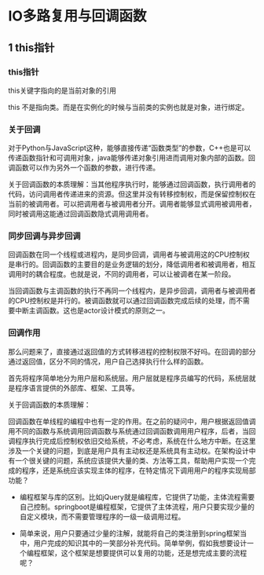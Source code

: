 # IO多路复用与回调函数

## 1 this指针
### this指针
this关键字指向的是当前对象的引用

this 不是指向类。而是在实例化的时候与当前类的实例也就是对象，进行绑定。

### 关于回调

对于Python与JavaScript这种，能够直接传递“函数类型”的参数，C++也是可以传递函数指针和可调用对象，java能够传递对象引用进而调用对象内部的函数。回调函数可以作为另外一个函数的参数，进行传递。



关于回调函数的本质理解：当其他程序执行时，能够通过回调函数，执行调用者的代码，访问调用者传递进来的资源。但这里并没有转移控制权，而是保留控制权在当前的被调用者。可以把调用者与被调用者分开。调用者能够显式调用被调用者，同时被调用这能通过回调函数隐式调用调用者。

### 同步回调与异步回调

回调函数在同一个线程或进程内，是同步回调，调用者与被调用这的CPU控制权是串行的。回调函数的主要目的是业务逻辑的划分，降低调用者和被调用者，相互调用时的耦合程度。也就是说，不同的调用者，可以让被调者在某一阶段。


当回调函数与主调函数的执行不再同一个线程内，是异步回调，调用者与被调用者的CPU控制权是并行的。被调函数就可以通过回调函数完成后续的处理，而不需要中断主调函数。这也是actor设计模式的原则之一。



### 回调作用

那么问题来了，直接通过返回值的方式转移进程的控制权限不好吗。在回调的部分通过返回值，区分不同的情况，用户自己选择执行什么样的函数。

首先将程序简单地分为用户层和系统层。用户层就是程序员编写的代码，系统层就是程序语言提供的外部库、框架、工具等。

关于回调函数的本质理解：

回调函数在单线程的编程中也有一定的作用。在之前的疑问中，用户根据返回值调用不同的函数与系统调用回调函数与系统通过回调函数调用用户程序，后者，当回调程序执行完成后控制权依旧交给系统，不必考虑，系统在什么地方中断。在这里涉及一个关键的问题，到底是用户具有主动权还是系统具有主动权。在架构设计中有一个很关键的问题，系统应该提供大量的类、方法等工具，帮助用户实现一个完成的程序，还是系统应该实现主体的程序，在特定情况下调用用户的程序实现局部功能？


* 编程框架与库的区别。比如jQuery就是编程库，它提供了功能，主体流程需要自己控制。springboot是编程框架，它提供了主体流程，用户只要实现少量的自定义模块，而不需要管理程序的一级一级调用过程。

* 简单来说，用户只要通过少量的注解，就能将自己的类注册到spring框架当中，用户完成的知识其中的一笑部分补充代码。简单举例，假如我想要设计一个编程框架，这个框架是想要提供可以复用的功能，还是想完成主要的流程呢？

